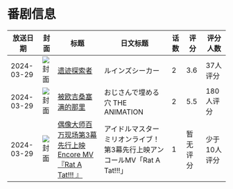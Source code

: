 # 番剧信息

|放送日期|封面|标题|日文标题|话数|评分|评分人数|
|---|---|---|---|---|---|---|
|2024-03-29|![封面](https://bangumi.tv/img/no_icon_subject.png)|[遗迹探索者](https://bangumi.tv/subject/472364)|ルインズシーカー|2|3.6|37人评分|
|2024-03-29|![封面](https://bangumi.tv/img/no_icon_subject.png)|[被欧吉桑塞满的那里](https://bangumi.tv/subject/472456)|おじさんで埋める穴 THE ANIMATION|2|5.5|180人评分|
|2024-03-29|![封面](https://lain.bgm.tv/pic/cover/c/cc/f6/531640_X2k2l.jpg)|[偶像大师百万现场第3幕先行上映 Encore MV『Rat A Tat!!! 』](https://bangumi.tv/subject/531640)|アイドルマスター ミリオンライブ！ 第3幕先行上映アンコールMV「Rat A Tat!!!」|1|暂无评分|少于10人评分|
